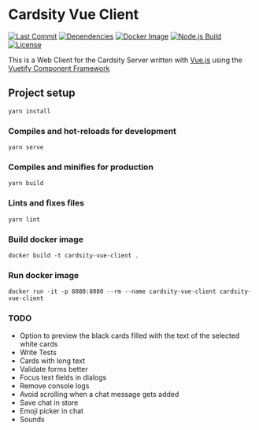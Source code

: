 # Cardsity Vue Client
[![Last Commit](https://img.shields.io/github/last-commit/Cardsity/vue-client?style=for-the-badge)](https://github.com/Cardsity/vue-client/commits)
[![Dependencies](https://img.shields.io/david/Cardsity/vue-client?style=for-the-badge)](https://github.com/Cardsity/vue-client/blob/master/package.json)
[![Docker Image](https://img.shields.io/github/workflow/status/Cardsity/vue-client/Docker%20Image%20CI?label=docker%20image&style=for-the-badge)](https://github.com/Cardsity/vue-client/actions?query=workflow%3A%22Docker+Image+CI%22)
[![Node.js Build](https://img.shields.io/github/workflow/status/Cardsity/vue-client/Node.js%20CI?label=Node.js%20build&style=for-the-badge)](https://github.com/Cardsity/vue-client/actions?query=workflow%3A%22Node.js+CI%22)
[![License](https://img.shields.io/github/license/Cardsity/vue-client?style=for-the-badge)](https://github.com/Cardsity/vue-client/blob/master/LICENSE)

This is a Web Client for the Cardsity Server written with [Vue.js](https://vuejs.org/) using the [Vuetify Component Framework](https://vuetifyjs.com)

## Project setup
```
yarn install
```

### Compiles and hot-reloads for development
```
yarn serve
```

### Compiles and minifies for production
```
yarn build
```

### Lints and fixes files
```
yarn lint
```

### Build docker image
```
docker build -t cardsity-vue-client .
```

### Run docker image
```
docker run -it -p 8080:8080 --rm --name cardsity-vue-client cardsity-vue-client
```

### TODO
- Option to preview the black cards filled with the text of the selected white cards
- Write Tests
- Cards with long text
- Validate forms better
- Focus text fields in dialogs
- Remove console logs
- Avoid scrolling when a chat message gets added
- Save chat in store
- Emoji picker in chat
- Sounds
